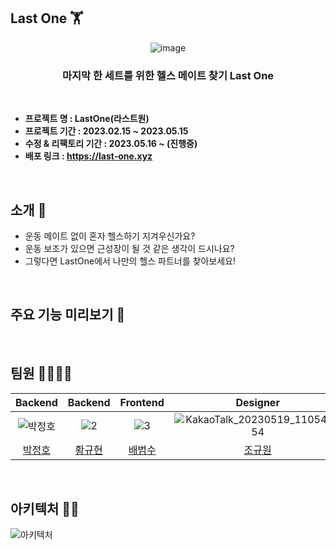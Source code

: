 ## Last One 🏋

<div align="center">
  
  ![image](https://github.com/Jeongho0805/demotest/assets/96610382/90ba03e8-8c38-4b20-9538-a02e261a6349)
  ###  마지막 한 세트를 위한 헬스 메이트 찾기 Last One

</div>
  


<br/>

- **프로젝트 명 : LastOne(라스트원)**
- **프로젝트 기간 : 2023.02.15 ~ 2023.05.15**
- **수정 & 리팩토리 기간 : 2023.05.16 ~ (진행중)**
- **배포 링크 : https://last-one.xyz**

<br/>

## 소개 :information_desk_person:

- 운동 메이트 없이 혼자 헬스하기 지겨우신가요?
- 운동 보조가 있으면 근성장이 될 것 같은 생각이 드시나요?
- 그렇다면 LastOne에서 나만의 헬스 파트너를 찾아보세요!

<br/>

## 주요 기능 미리보기 👀


</br>

## 팀원 👨‍👨‍👧‍👧

|                                                Backend                                                |                                                                                                            Backend                                                                                                            |                                                                       Frontend                                                                        |                     Designer                     |
|:-----------------------------------------------------------------------------------------------------:|:-----------------------------------------------------------------------------------------------------------------------------------------------------------------------------------------------------------------------------:|:-----------------------------------------------------------------------------------------------------------------------------------------------------:|:------------------------------------------------:|
| ![박정호](https://github.com/Jeongho0805/demotest/assets/96610382/8f52eb92-358e-4669-972c-e88fa22e7cf5)  |                                               ![2](https://github.com/Jeongho0805/demotest/assets/96610382/307bf0a8-041c-4155-b5aa-1de75849681a)                                                                              |                          ![3](https://github.com/Jeongho0805/demotest/assets/96610382/ad1ac2e4-c43e-4ac0-adda-29b36c035a7c)                           |          ![KakaoTalk_20230519_110549854](https://github.com/Jeongho0805/demotest/assets/96610382/9e3af87b-358d-44ab-812e-07d200b69380)                                        |
|                                 [박정호](https://github.com/Jeongho0805)                                 |                                                                                              [황규현](https://github.com/beetrbgus)                                                                                              |                                                            [배범수](https://github.com/Bsfla)                                                            | [조규원](https://www.behance.net/ku_oni/moodboards) |


</br>

## 아키텍처 👨‍💻

![아키텍처](https://github.com/Jeongho0805/demotest/assets/96610382/2d4d542f-7436-4e41-b01f-b8071def066e)









